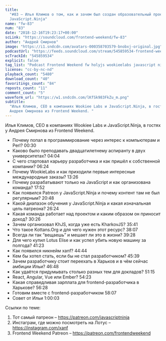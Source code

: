 ```yaml
---
title:
  "#83 – Илья Климов о том, как и зачем был создан образовательный проект
  JavaScript.Ninja"
name: "fw-83"
num: "83"
date: "2018-12-16T19:23:17+00:00"
scLink: "https://soundcloud.com/frontend-weekend/fw-83"
author: "Андрей Смирнов"
image: "https://i1.sndcdn.com/avatars-000358703579-bnobxj-original.jpg"
podcastUrl: "https://feeds.soundcloud.com/stream/545859534-frontend-weekend-fw-83.m4a"
scTrackId: "545859534"
explicit: false
tag_list: "Podcast Frontend Weekend fw holyjs wookieelabs javascript ninja"
license: "cc-by-nc-nd"
playback_count: "5480"
download_count: "40"
favoritings_count: "84"
reposts_count: "11"
comment_count: "5"
waveform_url: "https://w1.sndcdn.com/lKfSk983FkZu_m.png"
subtitle:
  "Илья Климов, CEO в компаниях Wookiee Labs и JavaScript.Ninja, в гостях у
  Андрея Смирнова из Frontend Weekend. "
---
```


Илья Климов, CEO в компаниях Wookiee Labs и JavaScript.Ninja, в гостях у Андрея
Смирнова из Frontend Weekend.

- Почему попал в программирование через интерес к компьютерам и Perl?
  <timecode sec="30">00:30</timecode>
- Каково было преподавать двадцатилетнему аспиранту в двух университетах?
  <timecode sec="244">04:04</timecode>
- С чего стартовал карьеру разработчика и как пришёл к собственной компании?
  <timecode sec="384">06:24</timecode>
- Почему WookieLabs и как приходили первые интересные международные заказы?
  <timecode sec="806">13:26</timecode>
- Почему разрабатывают только на JavaScript и как организована команда?
  <timecode sec="1072">17:52</timecode>
- Как появился Patreon у JavaScript.Ninja и почему контент там не был
  регулярным? <timecode sec="1248">20:48</timecode>
- Какой диапазон обучения у JavaScript.Ninja и какая изначальная цель патреона?
  <timecode sec="1584">26:24</timecode>
- Какая команда работает над проектом и каким образом он приносит доход?
  <timecode sec="1826">30:26</timecode>
- Зачем организовал KhJS, когда уже есть KharkovJS?
  <timecode sec="2141">35:41</timecode>
- Что такое Kottans.Org и для чего нужен этот ресурс?
  <timecode sec="2287">38:07</timecode>
- Всегда ли так “вещаешь” и мешает ли это в жизни?
  <timecode sec="2368">39:28</timecode>
- Для чего купил Lotus Elise и как успел убить новую машину за полгода?
  <timecode sec="2483">41:23</timecode>
- Как появился никнейм xanf? <timecode sec="2684">44:44</timecode>
- Кем бы хотел стать, если бы не стал разработчиком?
  <timecode sec="2739">45:39</timecode>
- Зачем разработчику стоит переехать в Харьков и в чём сейчас амбиции Ильи?
  <timecode sec="2808">46:48</timecode>
- Как удаётся придумывать столько разных тем для докладов?
  <timecode sec="3075">51:15</timecode>
- React, Angular, Vue или Ember? <timecode sec="3263">54:23</timecode>
- Какая справедливая зарплата для frontend-разработчика в Харькове?
  <timecode sec="3388">56:28</timecode>
- Готовим вместе с frontend-разработчиком <timecode sec="3487">58:07</timecode>
- Совет от Ильи <timecode sec="3603">1:00:03</timecode>

Ссылки по теме:

1. Тот самый патреон – <https://patreon.com/javascriptninja>
2. Инстаграм, где можно посмотреть на Лотус – <https://instagram.com/xanf>
3. Frontend Weekend Patreon – <https://patreon.com/frontendweekend>
